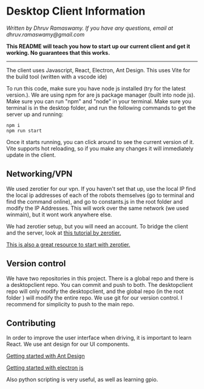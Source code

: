 # Desktop Client Information

_Written by Dhruv Ramaswamy. If you have any questions, email at dhruv.ramaswamy@gmail.com_

**This README will teach you how to start up our current client and get it working. No guarantees that this works.**

---

The client uses Javascript, React, Electron, Ant Design. This uses Vite for the build tool (written with a vscode ide)

To run this code, make sure you have node js installed (try for the latest version.). We are using npm for are js package manager (built into node js). Make sure you can run "npm" and "node" in your terminal. Make sure you terminal is in the desktop folder, and run the following commands to get the server up and running:

```
npm i
npm run start
```

Once it starts running, you can click around to see the current version of it. Vite supports hot reloading, so if you make any changes it will immediately update in the client.

## Networking/VPN

We used zerotier for our vpn. If you haven't set that up, use the local IP find the local ip addresses of each of the robots themselves (go to terminal and find the command online), and go to constants.js in the root folder and modify the IP Addresses. This will work over the same network (we used winmain), but it wont work anywhere else.

We had zerotier setup, but you will need an account. To bridge the client and the server, look at
[this tutorial by zerotier.](https://zerotier.atlassian.net/wiki/spaces/SD/pages/193134593/Bridge+your+ZeroTier+and+local+network+with+a+RaspberryPi)

[This is also a great resource to start with zerotier.](https://www.youtube.com/watch?v=sA55fcuJSQQ)

## Version control

We have two repositories in this project. There is a global repo and there is a desktopclient repo. You can commit and push to both. The desktopclient repo will only modify the desktopclient, and the global repo (in the root folder ) will modify the entire repo. We use git for our version control. I recommend for simplicity to push to the main repo.

## Contributing

In order to improve the user interface when driving, it is important to learn React. We use ant design for our UI components.

[Getting started with Ant Design](https://ant.design/docs/react/introduce)

[Getting started with electron js](https://www.electronjs.org/docs/latest/tutorial/quick-start)

Also python scripting is very useful, as well as learning gpio.
